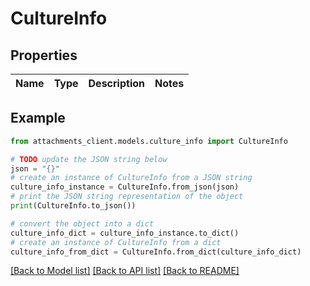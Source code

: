 # CultureInfo


## Properties

Name | Type | Description | Notes
------------ | ------------- | ------------- | -------------

## Example

```python
from attachments_client.models.culture_info import CultureInfo

# TODO update the JSON string below
json = "{}"
# create an instance of CultureInfo from a JSON string
culture_info_instance = CultureInfo.from_json(json)
# print the JSON string representation of the object
print(CultureInfo.to_json())

# convert the object into a dict
culture_info_dict = culture_info_instance.to_dict()
# create an instance of CultureInfo from a dict
culture_info_from_dict = CultureInfo.from_dict(culture_info_dict)
```
[[Back to Model list]](../README.md#documentation-for-models) [[Back to API list]](../README.md#documentation-for-api-endpoints) [[Back to README]](../README.md)


